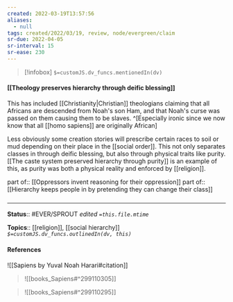 ```yaml
---
created: 2022-03-19T13:57:56 
aliases:
  - null
tags: created/2022/03/19, review, node/evergreen/claim
sr-due: 2022-04-05
sr-interval: 15
sr-ease: 230
---
```

> [!infobox]
`$=customJS.dv_funcs.mentionedIn(dv)`

#### [[Theology preserves hierarchy through deific blessing]] 

This has included [[Christianity|Christian]] theologians claiming that all Africans are descended from Noah's son Ham, and that Noah's curse was passed on them causing them to be slaves. 
^[Especially ironic since we now know that all [[homo sapiens]] are originally African]

Less obviously some creation stories will prescribe certain races to soil or mud depending on their place in the [[social order]]. 
This not only separates classes in through deific blessing, but also through physical traits like purity.
[[The caste system preserved hierarchy through purity]] is an example of this, as purity was both a physical reality and enforced by [[religion]].

part of:: [[Oppressors invent reasoning for their oppression]]
part of:: [[Hierarchy keeps people in by pretending they can change their class]]

### <hr class="footnote"/>

**Status**:: #EVER/SPROUT
*edited `=this.file.mtime`*

**Topics**:: [[religion]], [[social hierarchy]]
*`$=customJS.dv_funcs.outlinedIn(dv, this)`*

#### References

![[Sapiens by Yuval Noah Harari#citation]]

> ![[books_Sapiens#^299110305]]

> ![[books_Sapiens#^299110295]]
